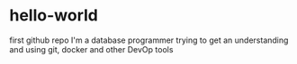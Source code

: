 # hello-world
first github repo
I'm a database programmer trying to get an understanding and using
git, docker and other DevOp tools

